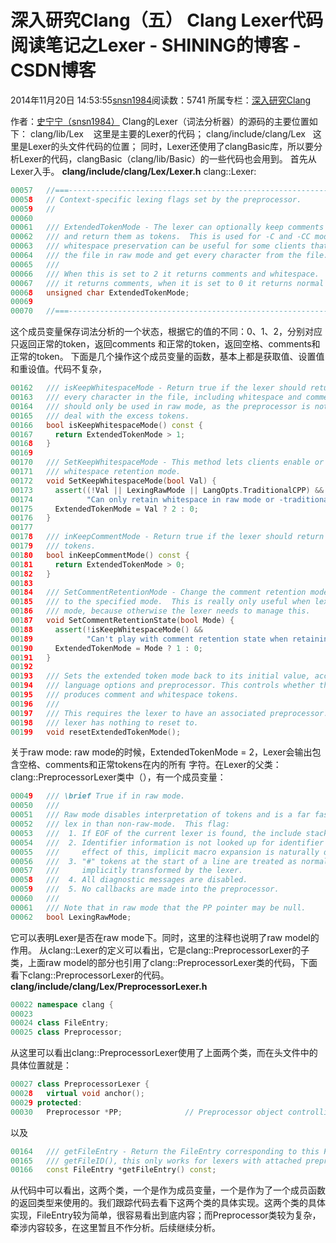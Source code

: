 # 深入研究Clang（五）  Clang Lexer代码阅读笔记之Lexer - SHINING的博客 - CSDN博客
2014年11月20日 14:53:55[snsn1984](https://me.csdn.net/snsn1984)阅读数：5741
所属专栏：[深入研究Clang](https://blog.csdn.net/column/details/hacking-clang.html)

作者：[史宁宁（snsn1984）](http://blog.csdn.net/snsn1984)
Clang的Lexer（词法分析器）的源码的主要位置如下：
clang/lib/Lex    这里是主要的Lexer的代码；
clang/include/clang/Lex   这里是Lexer的头文件代码的位置；
同时，Lexer还使用了clangBasic库，所以要分析Lexer的代码，clangBasic（clang/lib/Basic）的一些代码也会用到。
首先从Lexer入手。
**clang/include/clang/Lex/Lexer.h**
clang::Lexer:
```cpp
00057   //===--------------------------------------------------------------------===//
00058   // Context-specific lexing flags set by the preprocessor.
00059   //
00060
00061   /// ExtendedTokenMode - The lexer can optionally keep comments and whitespace
00062   /// and return them as tokens.  This is used for -C and -CC modes, and
00063   /// whitespace preservation can be useful for some clients that want to lex
00064   /// the file in raw mode and get every character from the file.
00065   ///
00066   /// When this is set to 2 it returns comments and whitespace.  When set to 1
00067   /// it returns comments, when it is set to 0 it returns normal tokens only.
00068   unsigned char ExtendedTokenMode;
00069
00070   //===--------------------------------------------------------------------===//
```
这个成员变量保存词法分析的一个状态，根据它的值的不同：0、1、2，分别对应只返回正常的token，返回comments
和正常的token，返回空格、comments和正常的token。
下面是几个操作这个成员变量的函数，基本上都是获取值、设置值和重设值。代码不复杂，
```cpp
00162   /// isKeepWhitespaceMode - Return true if the lexer should return tokens for
00163   /// every character in the file, including whitespace and comments.  This
00164   /// should only be used in raw mode, as the preprocessor is not prepared to
00165   /// deal with the excess tokens.
00166   bool isKeepWhitespaceMode() const {
00167     return ExtendedTokenMode > 1;
00168   }
00169
00170   /// SetKeepWhitespaceMode - This method lets clients enable or disable
00171   /// whitespace retention mode.
00172   void SetKeepWhitespaceMode(bool Val) {
00173     assert((!Val || LexingRawMode || LangOpts.TraditionalCPP) &&
00174            "Can only retain whitespace in raw mode or -traditional-cpp");
00175     ExtendedTokenMode = Val ? 2 : 0;
00176   }
00177
00178   /// inKeepCommentMode - Return true if the lexer should return comments as
00179   /// tokens.
00180   bool inKeepCommentMode() const {
00181     return ExtendedTokenMode > 0;
00182   }
00183
00184   /// SetCommentRetentionMode - Change the comment retention mode of the lexer
00185   /// to the specified mode.  This is really only useful when lexing in raw
00186   /// mode, because otherwise the lexer needs to manage this.
00187   void SetCommentRetentionState(bool Mode) {
00188     assert(!isKeepWhitespaceMode() &&
00189            "Can't play with comment retention state when retaining whitespace");
00190     ExtendedTokenMode = Mode ? 1 : 0;
00191   }
00192
00193   /// Sets the extended token mode back to its initial value, according to the
00194   /// language options and preprocessor. This controls whether the lexer
00195   /// produces comment and whitespace tokens.
00196   ///
00197   /// This requires the lexer to have an associated preprocessor. A standalone
00198   /// lexer has nothing to reset to.
00199   void resetExtendedTokenMode();
```
关于raw mode:
raw mode的时候，ExtendedTokenMode = 2，Lexer会输出包含空格、comments和正常tokens在内的所有
字符。在Lexer的父类：clang::PreprocessorLexer类中（），有一个成员变量：
```cpp
00049   /// \brief True if in raw mode.
00050   ///
00051   /// Raw mode disables interpretation of tokens and is a far faster mode to
00052   /// lex in than non-raw-mode.  This flag:
00053   ///  1. If EOF of the current lexer is found, the include stack isn't popped.
00054   ///  2. Identifier information is not looked up for identifier tokens.  As an
00055   ///     effect of this, implicit macro expansion is naturally disabled.
00056   ///  3. "#" tokens at the start of a line are treated as normal tokens, not
00057   ///     implicitly transformed by the lexer.
00058   ///  4. All diagnostic messages are disabled.
00059   ///  5. No callbacks are made into the preprocessor.
00060   ///
00061   /// Note that in raw mode that the PP pointer may be null.
00062   bool LexingRawMode;
```
它可以表明Lexer是否在raw mode下。同时，这里的注释也说明了raw model的作用。
从clang::Lexer的定义可以看出，它是clang::PreprocessorLexer的子类，上面raw model的部分也引用了clang::PreprocessorLexer类的代码，下面看下clang::PreprocessorLexer的代码。
**clang/include/clang/Lex/PreprocessorLexer.h**
```cpp
00022 namespace clang {
00023 
00024 class FileEntry;
00025 class Preprocessor;
```
从这里可以看出clang::PreprocessorLexer使用了上面两个类，而在头文件中的具体位置就是：
```cpp
00027 class PreprocessorLexer {
00028   virtual void anchor();
00029 protected:
00030   Preprocessor *PP;              // Preprocessor object controlling lexing.
```
以及
```cpp
00164   /// getFileEntry - Return the FileEntry corresponding to this FileID.  Like
00165   /// getFileID(), this only works for lexers with attached preprocessors.
00166   const FileEntry *getFileEntry() const;
```
从代码中可以看出，这两个类，一个是作为成员变量，一个是作为了一个成员函数的返回类型来使用的。我们跟踪代码去看下这两个类的具体实现。这两个类的具体实现，FileEntry较为简单，很容易看出到底内容；而Preprocessor类较为复杂，牵涉内容较多，在这里暂且不作分析。后续继续分析。

